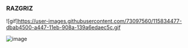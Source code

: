 ### RAZGRIZ

![gif]https://user-images.githubusercontent.com/73097560/115834477-dbab4500-a447-11eb-908a-139a6edaec5c.gif

![image](https://user-images.githubusercontent.com/61133674/228378646-028bd3fa-c899-483f-80aa-235dd7947c2d.png)


<!--
**GabrielHSL/GabrielHSL** is a ✨ _special_ ✨ repository because its `README.md` (this file) appears on your GitHub profile.

Here are some ideas to get you started:

- 🔭 I’m currently working on ...
- 🌱 I’m currently learning ...
- 👯 I’m looking to collaborate on ...
- 🤔 I’m looking for help with ...
- 💬 Ask me about ...
- 📫 How to reach me: ...
- 😄 Pronouns: ...
- ⚡ Fun fact: ...
-->
